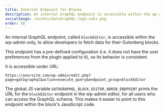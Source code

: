 ```yaml
---
title: Internal Endpoint for Blocks
description: An internal GraphQL endpoint is accessible within the wp-admin only, to allow developers to fetch data for their Gutenberg blocks.
socialImage: /assets/GatoGraphQL-logo-suki.png
order: 58
---
```


An internal GraphQL endpoint, called `blockEditor`, is accessible within the wp-admin only, to allow developers to fetch data for their Gutenberg blocks.

This endpoint has a pre-defined configuration (i.e. it does not have the user preferences from the plugin applied to it), so its behavior is consistent.

It is accessible under URL:

```apacheconf
https://yoursite.com/wp-admin/edit.php?page=gatographql&action=execute_query&endpoint_group=blockEditor
```

The global JS variable `GATOGRAPHQL_BLOCK_EDITOR_ADMIN_ENDPOINT` prints the URL for the `blockEditor` endpoint in the wp-admin editor, for all users who can access the GraphQL schema. This makes it easier to point to this endpoint within the block's JavaScript code.
